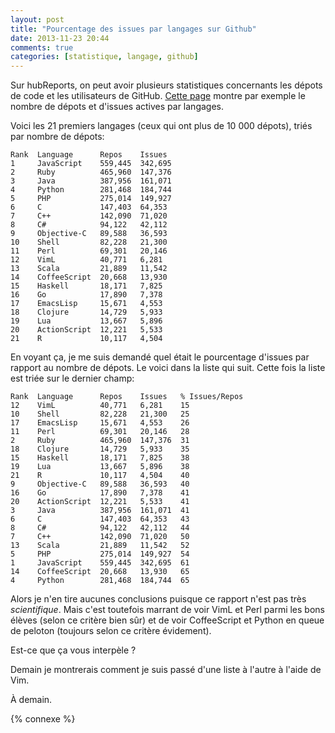 ```yaml
---
layout: post
title: "Pourcentage des issues par langages sur Github"
date: 2013-11-23 20:44
comments: true
categories: [statistique, langage, github]
---
```


Sur hubReports, on peut avoir plusieurs statistiques concernants les dépots de
code et les utilisateurs de GitHub.
[Cette page](http://hubreports.yougeezer.co.uk/languages) montre par exemple
le nombre de dépots et d'issues actives par langages.

Voici les 21 premiers langages (ceux qui ont plus de 10 000 dépots),
triés par nombre de dépots:

<!-- more -->

    Rank  Language      Repos    Issues
    1     JavaScript    559,445  342,695
    2     Ruby          465,960  147,376
    3     Java          387,956  161,071
    4     Python        281,468  184,744
    5     PHP           275,014  149,927
    6     C             147,403  64,353 
    7     C++           142,090  71,020 
    8     C#            94,122   42,112 
    9     Objective-C   89,588   36,593 
    10    Shell         82,228   21,300 
    11    Perl          69,301   20,146 
    12    VimL          40,771   6,281  
    13    Scala         21,889   11,542 
    14    CoffeeScript  20,668   13,930 
    15    Haskell       18,171   7,825  
    16    Go            17,890   7,378  
    17    EmacsLisp     15,671   4,553  
    18    Clojure       14,729   5,933  
    19    Lua           13,667   5,896  
    20    ActionScript  12,221   5,533  
    21    R             10,117   4,504  

En voyant ça, je me suis demandé quel était le pourcentage d'issues par
rapport au nombre de dépots. Le voici dans la liste qui suit. Cette fois
la liste est triée sur le dernier champ:

    Rank  Language      Repos    Issues   % Issues/Repos
    12    VimL          40,771   6,281    15
    10    Shell         82,228   21,300   25
    17    EmacsLisp     15,671   4,553    26
    11    Perl          69,301   20,146   28
    2     Ruby          465,960  147,376  31
    18    Clojure       14,729   5,933    35
    15    Haskell       18,171   7,825    38
    19    Lua           13,667   5,896    38
    21    R             10,117   4,504    40
    9     Objective-C   89,588   36,593   40
    16    Go            17,890   7,378    41
    20    ActionScript  12,221   5,533    41
    3     Java          387,956  161,071  41
    6     C             147,403  64,353   43
    8     C#            94,122   42,112   44
    7     C++           142,090  71,020   50
    13    Scala         21,889   11,542   52
    5     PHP           275,014  149,927  54
    1     JavaScript    559,445  342,695  61
    14    CoffeeScript  20,668   13,930   65
    4     Python        281,468  184,744  65

Alors je n'en tire aucunes conclusions puisque ce rapport n'est pas
très *scientifique*. Mais c'est toutefois marrant de voir VimL et Perl
parmi les bons élèves (selon ce critère bien sûr) et de voir CoffeeScript
et Python en queue de peloton (toujours selon ce critère évidement).

Est-ce que ça vous interpèle ?

Demain je montrerais comment je suis passé d'une liste à l'autre à l'aide
de Vim.

À demain.

{% connexe %}

